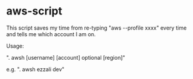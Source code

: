 # aws-script

This script saves my time from re-typing "aws --profile xxxx" every time and tells me which account I am on.

Usage:

". awsh [username] [account] optional [region]"

e.g. ". awsh ezzali dev"
